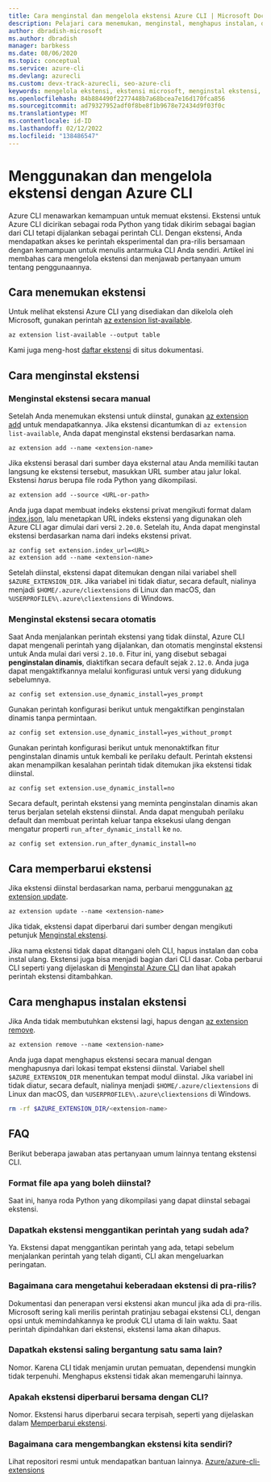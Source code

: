 ```yaml
---
title: Cara menginstal dan mengelola ekstensi Azure CLI | Microsoft Docs
description: Pelajari cara menemukan, menginstal, menghapus instalan, dan mengelola ekstensi dengan Azure CLI. Gunakan Azure CLI untuk memuat ekstensi yang disediakan dan dikelola oleh Microsoft.
author: dbradish-microsoft
ms.author: dbradish
manager: barbkess
ms.date: 08/06/2020
ms.topic: conceptual
ms.service: azure-cli
ms.devlang: azurecli
ms.custom: devx-track-azurecli, seo-azure-cli
keywords: mengelola ekstensi, ekstensi microsoft, menginstal ekstensi, menghapus instalan ekstensi, ekstensi azure, ekstensi azure cli
ms.openlocfilehash: 84b884490f2277448b7a68bcea7e16d170fca856
ms.sourcegitcommit: ad79327952adf0f8be8f1b9678e72434d9f03f0c
ms.translationtype: MT
ms.contentlocale: id-ID
ms.lasthandoff: 02/12/2022
ms.locfileid: "138486547"
---
```

# <a name="use-and-manage-extensions-with-the-azure-cli"></a>Menggunakan dan mengelola ekstensi dengan Azure CLI 

Azure CLI menawarkan kemampuan untuk memuat ekstensi. Ekstensi untuk Azure CLI dicirikan sebagai roda Python yang tidak dikirim sebagai bagian dari CLI tetapi dijalankan sebagai perintah CLI.
Dengan ekstensi, Anda mendapatkan akses ke perintah eksperimental dan pra-rilis bersamaan dengan kemampuan untuk menulis antarmuka CLI Anda sendiri. Artikel ini membahas cara mengelola ekstensi dan menjawab pertanyaan umum tentang penggunaannya.

## <a name="how-to-find-extensions"></a>Cara menemukan ekstensi

Untuk melihat ekstensi Azure CLI yang disediakan dan dikelola oleh Microsoft, gunakan perintah [az extension list-available](/cli/azure/extension#az-extension-list-available).

```azurecli-interactive
az extension list-available --output table
```

Kami juga meng-host [daftar ekstensi](azure-cli-extensions-list.md) di situs dokumentasi.

## <a name="how-to-install-extensions"></a>Cara menginstal ekstensi

### <a name="install-extensions-manually"></a>Menginstal ekstensi secara manual

Setelah Anda menemukan ekstensi untuk diinstal, gunakan [az extension add](/cli/azure/extension#az-extension-add) untuk mendapatkannya. Jika ekstensi dicantumkan di `az extension list-available`, Anda dapat menginstal ekstensi berdasarkan nama.

```azurecli-interactive
az extension add --name <extension-name>
```

Jika ekstensi berasal dari sumber daya eksternal atau Anda memiliki tautan langsung ke ekstensi tersebut, masukkan URL sumber atau jalur lokal. Ekstensi _harus_ berupa file roda Python yang dikompilasi.

```azurecli-interactive
az extension add --source <URL-or-path>
```

Anda juga dapat membuat indeks ekstensi privat mengikuti format dalam [index.json](https://github.com/Azure/azure-cli-extensions/blob/master/src/index.json), lalu menetapkan URL indeks ekstensi yang digunakan oleh Azure CLI agar dimulai dari versi `2.20.0`. Setelah itu, Anda dapat menginstal ekstensi berdasarkan nama dari indeks ekstensi privat.

```azurecli-interactive
az config set extension.index_url=<URL>
az extension add --name <extension-name>
```

Setelah diinstal, ekstensi dapat ditemukan dengan nilai variabel shell `$AZURE_EXTENSION_DIR`. Jika variabel ini tidak diatur, secara default, nialinya menjadi `$HOME/.azure/cliextensions` di Linux dan macOS, dan `%USERPROFILE%\.azure\cliextensions` di Windows.

### <a name="install-extensions-automatically"></a>Menginstal ekstensi secara otomatis

Saat Anda menjalankan perintah ekstensi yang tidak diinstal, Azure CLI dapat mengenali perintah yang dijalankan, dan otomatis menginstal ekstensi untuk Anda mulai dari versi `2.10.0`. Fitur ini, yang disebut sebagai **penginstalan dinamis**, diaktifkan secara default sejak `2.12.0`. Anda juga dapat mengaktifkannya melalui konfigurasi untuk versi yang didukung sebelumnya.
```azurecli-interactive
az config set extension.use_dynamic_install=yes_prompt
```

Gunakan perintah konfigurasi berikut untuk mengaktifkan penginstalan dinamis tanpa permintaan.
```azurecli-interactive
az config set extension.use_dynamic_install=yes_without_prompt
```

Gunakan perintah konfigurasi berikut untuk menonaktifkan fitur penginstalan dinamis untuk kembali ke perilaku default. Perintah ekstensi akan menampilkan kesalahan perintah tidak ditemukan jika ekstensi tidak diinstal.
```azurecli-interactive
az config set extension.use_dynamic_install=no
```

Secara default, perintah ekstensi yang meminta penginstalan dinamis akan terus berjalan setelah ekstensi diinstal. Anda dapat mengubah perilaku default dan membuat perintah keluar tanpa eksekusi ulang dengan mengatur properti `run_after_dynamic_install` ke `no`.
```azurecli-interactive
az config set extension.run_after_dynamic_install=no
```

## <a name="how-to-update-extensions"></a>Cara memperbarui ekstensi

Jika ekstensi diinstal berdasarkan nama, perbarui menggunakan [az extension update](/cli/azure/extension#az-extension-update).

```azurecli-interactive
az extension update --name <extension-name>
```

Jika tidak, ekstensi dapat diperbarui dari sumber dengan mengikuti petunjuk [Menginstal ekstensi](#how-to-install-extensions).

Jika nama ekstensi tidak dapat ditangani oleh CLI, hapus instalan dan coba instal ulang. Ekstensi juga bisa menjadi bagian dari CLI dasar.
Coba perbarui CLI seperti yang dijelaskan di [Menginstal Azure CLI](install-azure-cli.md) dan lihat apakah perintah ekstensi ditambahkan.

## <a name="how-to-uninstall-extensions"></a>Cara menghapus instalan ekstensi

Jika Anda tidak membutuhkan ekstensi lagi, hapus dengan [az extension remove](/cli/azure/extension#az-extension-remove).

```azurecli-interactive
az extension remove --name <extension-name>
```

Anda juga dapat menghapus ekstensi secara manual dengan menghapusnya dari lokasi tempat ekstensi diinstal. Variabel shell `$AZURE_EXTENSION_DIR` menentukan tempat modul diinstal.
Jika variabel ini tidak diatur, secara default, nialinya menjadi `$HOME/.azure/cliextensions` di Linux dan macOS, dan `%USERPROFILE%\.azure\cliextensions` di Windows.

```bash
rm -rf $AZURE_EXTENSION_DIR/<extension-name>
```

## <a name="faq"></a>FAQ

Berikut beberapa jawaban atas pertanyaan umum lainnya tentang ekstensi CLI.

### <a name="what-file-formats-are-allowed-for-installation"></a>Format file apa yang boleh diinstal?

Saat ini, hanya roda Python yang dikompilasi yang dapat diinstal sebagai ekstensi.

### <a name="can-extensions-replace-existing-commands"></a>Dapatkah ekstensi menggantikan perintah yang sudah ada?

Ya. Ekstensi dapat menggantikan perintah yang ada, tetapi sebelum menjalankan perintah yang telah diganti, CLI akan mengeluarkan peringatan.

### <a name="how-can-i-tell-if-an-extension-is-in-pre-release"></a>Bagaimana cara mengetahui keberadaan ekstensi di pra-rilis?

Dokumentasi dan penerapan versi ekstensi akan muncul jika ada di pra-rilis. Microsoft sering kali merilis perintah pratinjau sebagai ekstensi CLI, dengan opsi untuk memindahkannya ke produk CLI utama di lain waktu. Saat perintah dipindahkan dari ekstensi, ekstensi lama akan dihapus. 

### <a name="can-extensions-depend-upon-each-other"></a>Dapatkah ekstensi saling bergantung satu sama lain?

Nomor. Karena CLI tidak menjamin urutan pemuatan, dependensi mungkin tidak terpenuhi. Menghapus ekstensi tidak akan memengaruhi lainnya.

### <a name="are-extensions-updated-along-with-the-cli"></a>Apakah ekstensi diperbarui bersama dengan CLI?

Nomor. Ekstensi harus diperbarui secara terpisah, seperti yang dijelaskan dalam [Memperbarui ekstensi](#how-to-update-extensions).

### <a name="how-to-develop-our-own-extension"></a>Bagaimana cara mengembangkan ekstensi kita sendiri?
Lihat repositori resmi untuk mendapatkan bantuan lainnya. [Azure/azure-cli-extensions](https://github.com/Azure/azure-cli/tree/master/doc/extensions)
